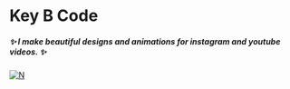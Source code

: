 # Key B Code
##### ✨ I make beautiful designs and animations for instagram and youtube videos. ✨

[![N](https://upload.wikimedia.org/wikipedia/commons/thumb/2/2a/Instagram_logo.svg/840px-Instagram_logo.svg.png)](https://www.instagram.com/keybcode/)
